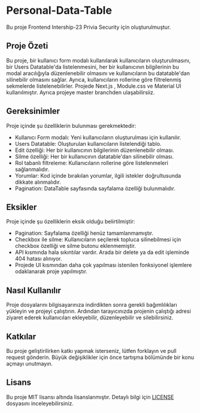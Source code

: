 # Personal-Data-Table

Bu proje Frontend Intership-23 Privia Security için oluşturulmuştur.

## Proje Özeti

Bu proje, bir kullanıcı form modalı kullanılarak kullanıcıların oluşturulmasını, bir Users Datatable'da listelenmesini, her bir kullanıcının bilgilerinin bu modal aracılığıyla düzenlenebilir olmasını ve kullanıcıların bu datatable'dan silinebilir olmasını sağlar. Ayrıca, kullanıcıların rollerine göre filtrelenmiş sekmelerde listelenebilirler. Projede Next.js , Module.css ve Material UI kullanılmıştır. Ayrıca projeye master branchden ulaşabilirsiiz.

## Gereksinimler

Proje içinde şu özelliklerin bulunması gerekmektedir:
- Kullanıcı Form modalı: Yeni kullanıcıların oluşturulması için kullanılır.
- Users Datatable: Oluşturulan kullanıcıların listelendiği tablo.
- Edit özelliği: Her bir kullanıcının bilgilerinin düzenlenebilir olması.
- Silme özelliği: Her bir kullanıcının datatable'dan silinebilir olması.
- Rol tabanlı filtreleme: Kullanıcıların rollerine göre listelenmeleri sağlanmalıdır.
- Yorumlar: Kod içinde bırakılan yorumlar, ilgili istekler doğrultusunda dikkate alınmalıdır.
- Pagination: DataTable sayfasında sayfalama özelliği bulunmalıdır.

## Eksikler

Proje içinde şu özelliklerin eksik olduğu belirtilmiştir:
- Pagination: Sayfalama özelliği henüz tamamlanmamıştır.
- Checkbox ile silme: Kullanıcıların seçilerek topluca silinebilmesi için checkbox özelliği ve silme butonu eklenmemiştir.
- API kısmında hala sıkıntılar vardır. Arada bir delete ya da edit işleminde 404 hatası alınıyor.
- Projede UI kısmından daha çok yapılması istenilen fonksiyonel işlemlere odaklanarak proje yapılmıştır.

## Nasıl Kullanılır

Proje dosyalarını bilgisayarınıza indirdikten sonra gerekli bağımlılıkları yükleyin ve projeyi çalıştırın. Ardından tarayıcınızda projenin çalıştığı adresi ziyaret ederek kullanıcıları ekleyebilir, düzenleyebilir ve silebilirsiniz.

## Katkılar

Bu proje geliştirilirken katkı yapmak isterseniz, lütfen forklayın ve pull request gönderin. Büyük değişiklikler için önce tartışma bölümünde bir konu açmayı unutmayın.

## Lisans

Bu proje MIT lisansı altında lisanslanmıştır. Detaylı bilgi için [LICENSE](LICENSE) dosyasını inceleyebilirsiniz.
